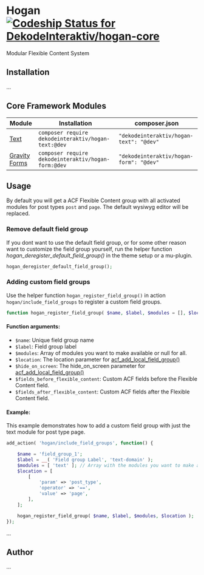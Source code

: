 # Hogan [ ![Codeship Status for DekodeInteraktiv/hogan-core](https://app.codeship.com/projects/58f4d340-97ba-0135-2412-665d154dd139/status?branch=master)](https://app.codeship.com/projects/251897)

Modular Flexible Content System



## Installation
…

## Core Framework Modules

Module | Installation | composer.json
--- | --- | ---
[Text](https://github.com/DekodeInteraktiv/hogan-text) | `composer require dekodeinteraktiv/hogan-text:@dev` | `"dekodeinteraktiv/hogan-text": "@dev"`
[Gravity Forms](https://github.com/DekodeInteraktiv/hogan-form) | `composer require dekodeinteraktiv/hogan-form:@dev` | `"dekodeinteraktiv/hogan-form": "@dev"`

## Usage
By default you will get a ACF Flexible Content group with all activated modules for post types `post` and `page`. The default wysiwyg editor will be replaced.

### Remove default field group
If you dont want to use the default field group, or for some other reason want to customize the field group yourself, run the helper function _hogan_deregister_default_field_group()_ in the theme setup or a mu-plugin.

```php
hogan_deregister_default_field_group();
```

### Adding custom field groups
Use the helper function `hogan_register_field_group()` in action `hogan/include_field_groups` to register a custom field groups.

```php
function hogan_register_field_group( $name, $label, $modules = [], $location = [], $hide_on_screen = [], $fields_before_flexible_content = [], $fields_after_flexible_content = [] ) {
```

#### Function arguments:
- `$name`: Unique field group name
- `$label`: Field group label
- `$modules`: Array of modules you want to make available or null for all.
- `$location`: The location parameter for [acf_add_local_field_group()](https://www.advancedcustomfields.com/resources/register-fields-via-php/)
- `$hide_on_screen`: The hide_on_screen parameter for [acf_add_local_field_group()](https://www.advancedcustomfields.com/resources/register-fields-via-php/)
- `$fields_before_flexible_content`: Custom ACF fields before the Flexible Content field.
- `$fields_after_flexible_content`: Custom ACF fields after the Flexible Content field.

#### Example:

This example demonstrates how to add a custom field group with just the text module for post type page.
```php
add_action( 'hogan/include_field_groups', function() {

	$name = 'field_group_1';
	$label = __( 'Field group Label', 'text-domain' );
	$modules = [ 'text' ]; // Array with the modules you want to make available or null for all.
	$location = [
		[
			'param' => 'post_type',
			'operator' => '==',
			'value' => 'page',
		],
	];

	hogan_register_field_group( $name, $label, $modules, $location );
});
```

…

## Author
…
